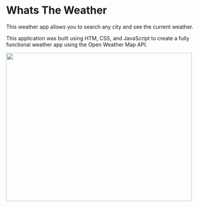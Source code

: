 # Whats The Weather
This weather app allows you to search any city and see the current weather.

This application was built using HTM, CSS, and JavaScript to create a fully functional weather app using the Open Weather Map API. 

<img src="https://media.giphy.com/media/H2hhno729HlshfPt91/giphy.gif" width="500" height="400">
<!-- 
![img](./weatherapp.png) -->
